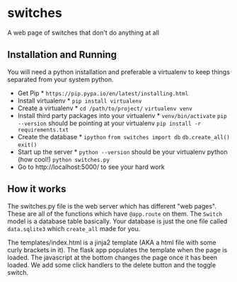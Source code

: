 # switches
A web page of switches that don't do anything at all

## Installation and Running
You will need a python installation and preferable a virtualenv to keep things separated from your system python.

* Get Pip *
	`https://pip.pypa.io/en/latest/installing.html`
* Install virtualenv *
	`pip install virtualenv`
* Create a virtualenv *
	`cd /path/to/project/`
	`virtualenv venv`
* Install third party packages into your virtualenv *
	`venv/bin/activate`
	`pip --version` should be pointing at your virtualenv
	`pip install -r requirements.txt`
* Create the database *
	`ipython`
	`from switches import db`
	`db.create_all()`
	`exit()`
* Start up the server *
	`python --version` should be your virtualenv python (how cool!)
	`python switches.py`
* Go to http://localhost:5000/ to see your hard work


## How it works
The switches.py file is the web server which has different "web pages". These are all of the functions which have `@app.route` on them. The `Switch` model is a database table basically. Your database is just the one file called `data.sqlite3` which `create_all` made for you.

The templates/index.html is a jinja2 template (AKA a html file with some curly brackets in it). The flask app populates the template when the page is loaded. The javascript at the bottom changes the page once it has been loaded. We add some click handlers to the delete button and the toggle switch.
